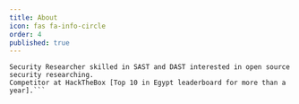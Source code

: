 ```yaml
---
title: About
icon: fas fa-info-circle
order: 4
published: true
---
```


```I'm a Cyber Security Engineer skilled in many penetration testing fields [ Web, Network, Infrastructure, Active Directory ].</p>
Security Researcher skilled in SAST and DAST interested in open source security researching.
Competitor at HackTheBox [Top 10 in Egypt leaderboard for more than a year].```
